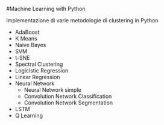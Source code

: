 #Machine Learning with Python

Implementazione di varie metodologie di clustering in Python

- AdaBoost
- K Means
- Naive Bayes
- SVM
- t-SNE
- Spectral Clustering
- Logicistic Regression
- Linear Regression
- Neural Network
    - Neural Network simple
    - Convolution Network Classification
    - Convolution Network Segmentation
- LSTM
- Q Learning